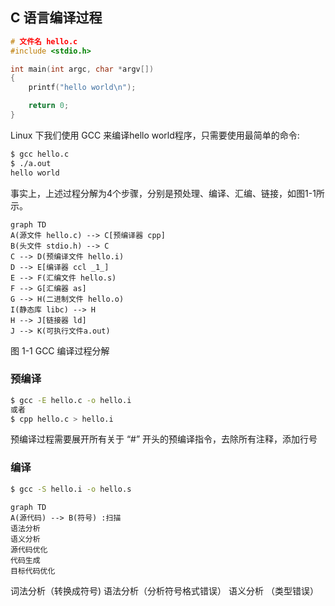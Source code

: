## C 语言编译过程

```c
# 文件名 hello.c
#include <stdio.h>

int main(int argc, char *argv[])
{
    printf("hello world\n");

    return 0;
}
```

Linux 下我们使用 GCC 来编译hello world程序，只需要使用最简单的命令:

```bash
$ gcc hello.c
$ ./a.out
hello world
```

事实上，上述过程分解为4个步骤，分别是预处理、编译、汇编、链接，如图1-1所示。

```mermaid
graph TD
A(源文件 hello.c) --> C[预编译器 cpp]
B(头文件 stdio.h) --> C
C --> D(预编译文件 hello.i)
D --> E[编译器 ccl _1_]
E --> F(汇编文件 hello.s)
F --> G[汇编器 as]
G --> H(二进制文件 hello.o)
I(静态库 libc) --> H
H --> J[链接器 ld]
J --> K(可执行文件a.out)
```

图 1-1 GCC 编译过程分解

### 预编译

```bash
$ gcc -E hello.c -o hello.i
或者
$ cpp hello.c > hello.i
```

预编译过程需要展开所有关于 “#” 开头的预编译指令，去除所有注释，添加行号

### 编译

```bash
$ gcc -S hello.i -o hello.s
```

```mermaid
graph TD
A(源代码) --> B(符号) :扫描
语法分析
语义分析
源代码优化
代码生成
目标代码优化

```

词法分析（转换成符号) 语法分析（分析符号格式错误） 语义分析 （类型错误）